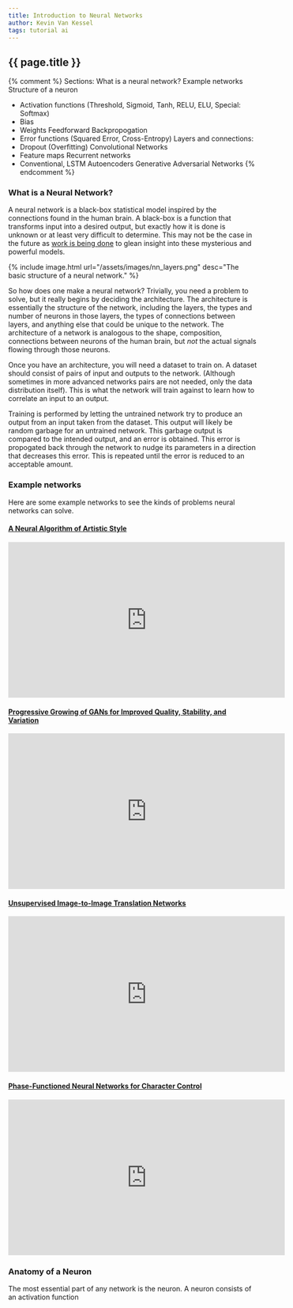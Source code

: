 ```yaml
---
title: Introduction to Neural Networks
author: Kevin Van Kessel
tags: tutorial ai
---
```


{{ page.title }}
----------------
{% comment %}
Sections:
What is a neural network?
Example networks
Structure of a neuron
- Activation functions (Threshold, Sigmoid, Tanh, RELU, ELU, Special: Softmax)
- Bias
- Weights
Feedforward
Backpropogation
- Error functions (Squared Error, Cross-Entropy)
Layers and connections:
- Dropout (Overfitting)
Convolutional Networks
- Feature maps
Recurrent networks
- Conventional, LSTM
Autoencoders
Generative Adversarial Networks
{% endcomment %}

### What is a Neural Network?
A neural network is a black-box statistical model inspired by the connections found in the human brain. A black-box is a function that transforms input into a desired output, but exactly how it is done is unknown or at least very difficult to determine. This may not be the case in the future as [work is being done](https://youtu.be/zjaz2mC1KhM) to glean insight into these mysterious and powerful models.

{% include image.html url="/assets/images/nn_layers.png" desc="The basic structure of a neural network." %}

So how does one make a neural network? Trivially, you need a problem to solve, but it really begins by deciding the architecture. The architecture is essentially the structure of the network, including the layers, the types and number of neurons in those layers, the types of connections between layers, and anything else that could be unique to the network. The architecture of a network is analogous to the shape, composition, connections between neurons of the human brain, but *not* the actual signals flowing through those neurons.

Once you have an architecture, you will need a dataset to train on. A dataset should consist of pairs of input and outputs to the network. (Although sometimes in more advanced networks pairs are not needed, only the data distribution itself). This is what the network will train against to learn how to correlate an input to an output.

Training is performed by letting the untrained network try to produce an output from an input taken from the dataset. This output will likely be random garbage for an untrained network. This garbage output is compared to the intended output, and an error is obtained. This error is propogated back through the network to nudge its parameters in a direction that decreases this error. This is repeated until the error is reduced to an acceptable amount.


### Example networks

Here are some example networks to see the kinds of problems neural networks can solve.

#### [A Neural Algorithm of Artistic Style](https://arxiv.org/abs/1508.06576)

<iframe src="https://player.vimeo.com/video/139123754" width="560" height="315" frameborder="0" webkitallowfullscreen mozallowfullscreen allowfullscreen></iframe>

#### [Progressive Growing of GANs for Improved Quality, Stability, and Variation](http://research.nvidia.com/publication/2017-10_Progressive-Growing-of)

<iframe width="560" height="315" src="https://www.youtube.com/embed/36lE9tV9vm0" frameborder="0" allow="autoplay; encrypted-media" allowfullscreen></iframe>

#### [Unsupervised Image-to-Image Translation Networks](https://arxiv.org/abs/1703.00848)

<iframe width="560" height="315" src="https://www.youtube.com/embed/nlyXoX2aIek" frameborder="0" allow="autoplay; encrypted-media" allowfullscreen></iframe>

#### [Phase-Functioned Neural Networks for Character Control](http://theorangeduck.com/media/uploads/other_stuff/phasefunction.pdf)

<iframe width="560" height="315" src="https://www.youtube.com/embed/Ul0Gilv5wvY" frameborder="0" allow="autoplay; encrypted-media" allowfullscreen></iframe>

### Anatomy of a Neuron

The most essential part of any network is the neuron. A neuron consists of an activation function
